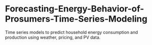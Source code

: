 # Forecasting-Energy-Behavior-of-Prosumers-Time-Series-Modeling
Time series models to predict household energy consumption and production using weather, pricing, and PV data.
